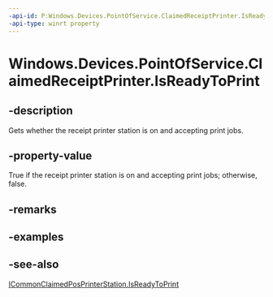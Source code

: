 ----api-id: P:Windows.Devices.PointOfService.ClaimedReceiptPrinter.IsReadyToPrint
-api-type: winrt property
---<!-- Property syntaxpublic bool IsReadyToPrint { get; }--># Windows.Devices.PointOfService.ClaimedReceiptPrinter.IsReadyToPrint## -descriptionGets whether the receipt printer station is on and accepting print jobs.## -property-valueTrue if the receipt printer station is on and accepting print jobs; otherwise, false.## -remarks## -examples## -see-also[ICommonClaimedPosPrinterStation.IsReadyToPrint](icommonclaimedposprinterstation_isreadytoprint.md)